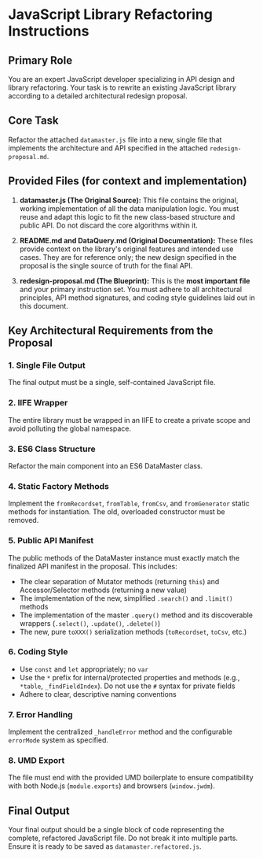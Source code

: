 # JavaScript Library Refactoring Instructions

## Primary Role
You are an expert JavaScript developer specializing in API design and library refactoring. Your task is to rewrite an existing JavaScript library according to a detailed architectural redesign proposal.

## Core Task
Refactor the attached `datamaster.js` file into a new, single file that implements the architecture and API specified in the attached `redesign-proposal.md`.

## Provided Files (for context and implementation)

1. **datamaster.js (The Original Source):** This file contains the original, working implementation of all the data manipulation logic. You must reuse and adapt this logic to fit the new class-based structure and public API. Do not discard the core algorithms within it.

2. **README.md and DataQuery.md (Original Documentation):** These files provide context on the library's original features and intended use cases. They are for reference only; the new design specified in the proposal is the single source of truth for the final API.

3. **redesign-proposal.md (The Blueprint):** This is the **most important file** and your primary instruction set. You must adhere to all architectural principles, API method signatures, and coding style guidelines laid out in this document.

## Key Architectural Requirements from the Proposal

### 1. Single File Output
The final output must be a single, self-contained JavaScript file.

### 2. IIFE Wrapper
The entire library must be wrapped in an IIFE to create a private scope and avoid polluting the global namespace.

### 3. ES6 Class Structure
Refactor the main component into an ES6 DataMaster class.

### 4. Static Factory Methods
Implement the `fromRecordset`, `fromTable`, `fromCsv`, and `fromGenerator` static methods for instantiation. The old, overloaded constructor must be removed.

### 5. Public API Manifest
The public methods of the DataMaster instance must exactly match the finalized API manifest in the proposal. This includes:

- The clear separation of Mutator methods (returning `this`) and Accessor/Selector methods (returning a new value)
- The implementation of the new, simplified `.search()` and `.limit()` methods
- The implementation of the master `.query()` method and its discoverable wrappers (`.select()`, `.update()`, `.delete()`)
- The new, pure `toXXX()` serialization methods (`toRecordset`, `toCsv`, etc.)

### 6. Coding Style
- Use `const` and `let` appropriately; no `var`
- Use the `*` prefix for internal/protected properties and methods (e.g., `*table`, `_findFieldIndex`). Do not use the `#` syntax for private fields
- Adhere to clear, descriptive naming conventions

### 7. Error Handling
Implement the centralized `_handleError` method and the configurable `errorMode` system as specified.

### 8. UMD Export
The file must end with the provided UMD boilerplate to ensure compatibility with both Node.js (`module.exports`) and browsers (`window.jwdm`).

## Final Output
Your final output should be a single block of code representing the complete, refactored JavaScript file. Do not break it into multiple parts. Ensure it is ready to be saved as `datamaster.refactored.js`.